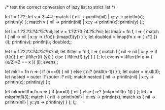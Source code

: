 
/* test the correct conversion of lazy list to strict list */

let l = 1:?2;
let v = 3::4::l;
match l {
    nil -> println(nil)
|   x::y -> println(x); println(y)
};
match v {
    nil -> println(nil)
|   x::y -> println(x); println(y)
};;


let l = 1:?2:?3:?4:?5:?nil;
let v = 1:?2:?3:?4:?5:?nil;
let lmap = fn f, l => {
    match l {
        nil -> nil
        | 
        x::y -> (f(x))::(lmap(f)(y))
    }
};
let doubled = lmap(fn x => { x*2 })(l);
println(v);
println(l);
doubled;;


let l = 1:?2:?3:?4:?5:?6:?nil;
let lfilter = fn f, l => {
    match l {
        nil -> nil
        | x::y -> if (f(x)) { 
            x:: (lfilter(f) (y)) 
            } else { 
                lfilter(f) (y) 
            }
    }
};
let evens = lfilter(fn x => { (x/2)*2 == x }) (l);
evens;;


let mkll = fn n => {
    if (n==0) { 
        nil 
    } else { 
        n:? (mkll(n-1)) 
    }
};
let outer = mkll(3);
let nested = outer :? (outer :? nil);
match nested {
    nil -> println(nil)
  | x::y -> println(x); println(y)
};;


let mkprintll = fn n => {
    if (n==0) { 
        nil 
    } else { 
        n:? (mkprintll(n-1)) 
    }
};
let l = mkprintll(3);
match l {
    nil -> println(nil)
    | 
    x::xs -> println(x); match xs {
        nil -> println(nil)
      | y::ys -> println(y)
    }
};
l;;



